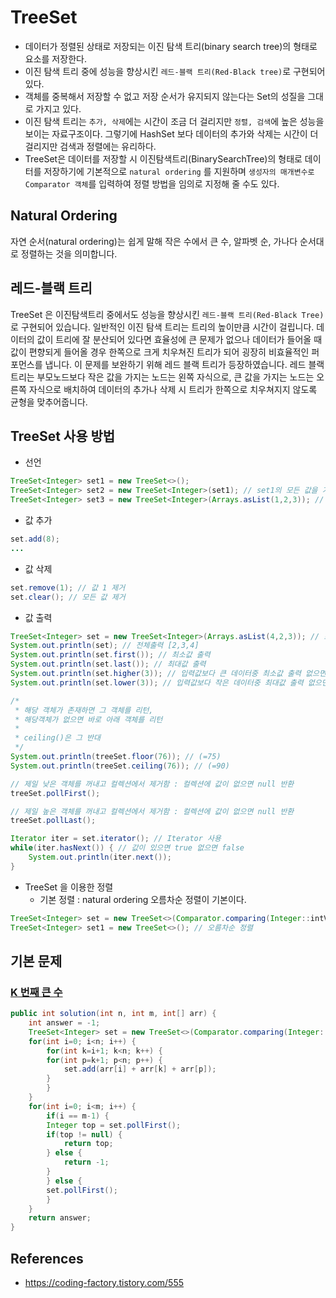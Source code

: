 # TreeSet

- 데이터가 정렬된 상태로 저장되는 이진 탐색 트리(binary search tree)의 형태로 요소를 저장한다.
- 이진 탐색 트리 중에 성능을 향상시킨 `레드-블랙 트리(Red-Black tree)`로 구현되어 있다.
- 객체를 중복해서 저장할 수 없고 저장 순서가 유지되지 않는다는 Set의 성질을 그대로 가지고 있다.
- 이진 탐색 트리는 `추가, 삭제`에는 시간이 조금 더 걸리지만 `정렬, 검색`에 높은 성능을 보이는 자료구조이다. 그렇기에 HashSet 보다 데이터의 추가와 삭제는 시간이 더 걸리지만 검색과 정렬에는 유리하다.
- TreeSet은 데이터를 저장할 시 이진탐색트리(BinarySearchTree)의 형태로 데이터를 저장하기에 기본적으로 `natural ordering` 를 지원하며 `생성자의 매개변수로 Comparator 객체`를 입력하여 정렬 방법을 임의로 지정해 줄 수도 있다.

## Natural Ordering

자연 순서(natural ordering)는 쉽게 말해 작은 수에서 큰 수, 알파벳 순, 가나다 순서대로 정렬하는 것을 의미합니다.

## 레드-블랙 트리

TreeSet 은 이진탐색트리 중에서도 성능을 향상시킨 `레드-블랙 트리(Red-Black Tree)`로 구현되어 있습니다. 일반적인 이진 탐색 트리는 트리의 높이만큼 시간이 걸립니다. 데이터의 값이 트리에 잘 분산되어 있다면 효율성에 큰 문제가 없으나 데이터가 들어올 때 값이 편향되게 들어올 경우 한쪽으로 크게 치우쳐진 트리가 되어 굉장히 비효율적인 퍼포먼스를 냅니다. 이 문제를 보완하기 위해 레드 블랙 트리가 등장하였습니다. 레드 블랙 트리는 부모노드보다 작은 값을 가지는 노드는 왼쪽 자식으로, 큰 값을 가지는 노드는 오른쪽 자식으로 배치하여 데이터의 추가나 삭제 시 트리가 한쪽으로 치우쳐지지 않도록 균형을 맞추어줍니다.

## TreeSet 사용 방법

- 선언

```java
TreeSet<Integer> set1 = new TreeSet<>();
TreeSet<Integer> set2 = new TreeSet<Integer>(set1); // set1의 모든 값을 가진 TreeSet 생성
TreeSet<Integer> set3 = new TreeSet<Integer>(Arrays.asList(1,2,3)); // 초기값 지정
```

- 값 추가

```java
set.add(8);
...
```

- 값 삭제

```java
set.remove(1); // 값 1 제거
set.clear(); // 모든 값 제거
```

- 값 출력

```java
TreeSet<Integer> set = new TreeSet<Integer>(Arrays.asList(4,2,3)); // 초기값 지정
System.out.println(set); // 전체출력 [2,3,4]
System.out.println(set.first()); // 최소값 출력
System.out.println(set.last()); // 최대값 출력
System.out.println(set.higher(3)); // 입력값보다 큰 데이터중 최소값 출력 없으면 null
System.out.println(set.lower(3)); // 입력값보다 작은 데이터중 최대값 출력 없으면 null

/*
 * 해당 객체가 존재하면 그 객체를 리턴, 
 * 해당객체가 없으면 바로 아래 객체를 리턴
 * 
 * ceiling()은 그 반대
 */
System.out.println(treeSet.floor(76)); // (=75)
System.out.println(treeSet.ceiling(76)); // (=90)

// 제일 낮은 객체를 꺼내고 컬렉션에서 제거함 : 컬렉션에 값이 없으면 null 반환
treeSet.pollFirst(); 

// 제일 높은 객체를 꺼내고 컬렉션에서 제거함 : 컬렉션에 값이 없으면 null 반환
treeSet.pollLast();

Iterator iter = set.iterator();	// Iterator 사용
while(iter.hasNext()) { // 값이 있으면 true 없으면 false
    System.out.println(iter.next());
}
```

- TreeSet 을 이용한 정렬
	- 기본 정렬 : natural ordering 오름차순 정렬이 기본이다.

```java
TreeSet<Integer> set = new TreeSet<>(Comparator.comparing(Integer::intValue).reversed()); // 내림차순 정렬
TreeSet<Integer> set1 = new TreeSet<>(); // 오름차순 정렬
```

## 기본 문제

### [K 번째 큰 수]()

```java
public int solution(int n, int m, int[] arr) {
	int answer = -1;
	TreeSet<Integer> set = new TreeSet<>(Comparator.comparing(Integer::intValue).reversed());
	for(int i=0; i<n; i++) {
	    for(int k=i+1; k<n; k++) {
		for(int p=k+1; p<n; p++) {
		    set.add(arr[i] + arr[k] + arr[p]);
		}
	    }
	}
	for(int i=0; i<m; i++) {
	    if(i == m-1) {
		Integer top = set.pollFirst();
		if(top != null) {
		    return top;
		} else {
		    return -1;
		}
	    } else {
		set.pollFirst();
	    }
	}
	return answer;
}
```

## References

- https://coding-factory.tistory.com/555

